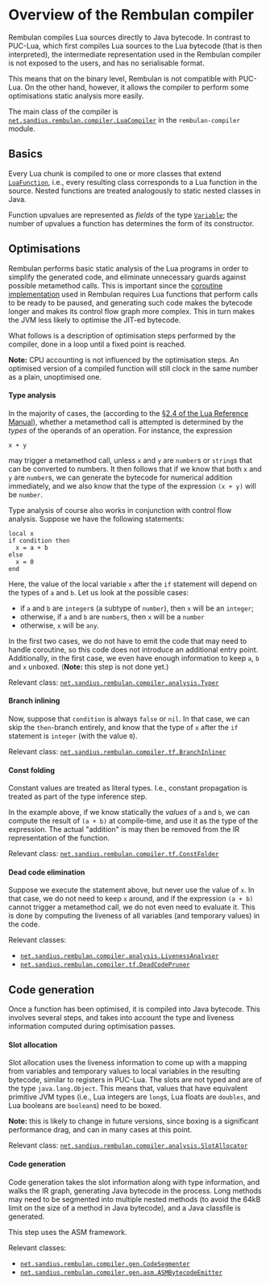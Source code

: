 # Overview of the Rembulan compiler

Rembulan compiles Lua sources directly to Java bytecode. In contrast to PUC-Lua,
which first compiles Lua sources to the Lua bytecode (that is then interpreted),
the intermediate representation used in the Rembulan compiler is not exposed to
the users, and has no serialisable format.

This means that on the binary level, Rembulan is not compatible with PUC-Lua. On the
other hand, however, it allows the compiler to perform some optimisations static
analysis more easily.

The main class of the compiler is
[`net.sandius.rembulan.compiler.LuaCompiler`](https://github.com/mjanicek/rembulan/blob/master/rembulan-compiler/src/main/java/net/sandius/rembulan/compiler/LuaCompiler.java)
in the `rembulan-compiler` module.

## Basics

Every Lua chunk is compiled to one or more classes that extend
[`LuaFunction`](https://mjanicek.github.io/rembulan/apidocs/rembulan-runtime/net/sandius/rembulan/runtime/LuaFunction.html),
i.e., every resulting class corresponds to a Lua function in the source. Nested functions
are treated analogously to static nested classes in Java.

Function upvalues are represented as *fields* of the type
[`Variable`](https://mjanicek.github.io/rembulan/apidocs/rembulan-runtime/net/sandius/rembulan/Variable.html); the number
of upvalues a function has determines the form of its constructor.

## Optimisations

Rembulan performs basic static analysis of the Lua programs in order to simplify the
generated code, and eliminate unnecessary guards against possible metamethod calls.
This is important since the [coroutine implementation](HowAreCoroutinesImplemented.md)
used in Rembulan requires Lua functions that perform calls to be ready to be paused,
and generating such code makes the bytecode longer and makes its control flow graph more
complex. This in turn makes the JVM less likely to optimise the JIT-ed bytecode.  

What follows is a description of optimisation steps performed by the compiler,
done in a loop until a fixed point is reached.

**Note:** CPU accounting is not influenced by the optimisation steps. An optimised version of
a compiled function will still clock in the same number as a plain, unoptimised one.

#### Type analysis

In the majority of cases, the (according to the
[§2.4 of the Lua Reference Manual](http://www.lua.org/manual/5.3/manual.html#2.4)),
whether a metamethod call is attempted is determined by the *types* of the operands
of an operation. For instance, the expression

    x + y
    
may trigger a metamethod call, unless `x` and `y` are `number`s or `string`s that can
be converted to numbers. It then follows that if we know that both `x` and `y` are `number`s,
we can generate the bytecode for numerical addition immediately, and we also know
that the type of the expression `(x + y)` will be `number`.

Type analysis of course also works in conjunction with control flow analysis.
Suppose we have the following statements:
 
    local x
    if condition then
      x = a + b
    else
      x = 0
    end  

Here, the value of the local variable `x` after the `if` statement will depend on the types
of `a` and `b`. Let us look at the possible cases:
   
  * if `a` and `b` are `integer`s (a subtype of `number`), then `x` will be an `integer`;
  * otherwise, if `a` and `b` are `number`s, then `x` will be a `number`
  * otherwise, `x` will be `any`.    

In the first two cases, we do not have to emit the code that may need to handle
coroutine, so this code does not introduce an additional entry point. Additionally,
in the first case, we even have enough information to keep `a`, `b` and `x` unboxed.
(**Note:** this step is not done yet.)

Relevant class: [`net.sandius.rembulan.compiler.analysis.Typer`](https://github.com/mjanicek/rembulan/blob/master/rembulan-compiler/src/main/java/net/sandius/rembulan/compiler/analysis/Typer.java)

#### Branch inlining

Now, suppose that `condition` is always `false` or `nil`. In that case, we can skip
the `then`-branch entirely, and know that the type of `x` after the `if` statement
is `integer` (with the value `0`).

Relevant class: [`net.sandius.rembulan.compiler.tf.BranchInliner`](https://github.com/mjanicek/rembulan/blob/master/rembulan-compiler/src/main/java/net/sandius/rembulan/compiler/tf/BranchInliner.java)

#### Const folding

Constant values are treated as literal types. I.e., constant propagation is treated
as part of the type inference step.

In the example above, if we know statically the *values* of `a` and `b`, we can compute
the result of `(a + b)` at compile-time, and use it as the type of the expression.
The actual "addition" is may then be removed from the IR representation of the function.

Relevant class: [`net.sandius.rembulan.compiler.tf.ConstFolder`](https://github.com/mjanicek/rembulan/blob/master/rembulan-compiler/src/main/java/net/sandius/rembulan/compiler/tf/ConstFolder.java)

#### Dead code elimination

Suppose we execute the statement above, but never use the value of `x`. In that case,
we do not need to keep `x` around, and if the expression `(a + b)` cannot trigger a metamethod
call, we do not even need to evaluate it.
This is done by computing the liveness of all variables (and temporary values) in the code.

Relevant classes:
* [`net.sandius.rembulan.compiler.analysis.LivenessAnalyser`](https://github.com/mjanicek/rembulan/blob/master/rembulan-compiler/src/main/java/net/sandius/rembulan/compiler/analysis/LivenessAnalyser.java)
* [`net.sandius.rembulan.compiler.tf.DeadCodePruner`](https://github.com/mjanicek/rembulan/blob/master/rembulan-compiler/src/main/java/net/sandius/rembulan/compiler/tf/DeadCodePruner.java)

## Code generation

Once a function has been optimised, it is compiled into Java bytecode. This involves several
steps, and takes into account the type and liveness information computed during optimisation
passes.

#### Slot allocation

Slot allocation uses the liveness information to come up with a mapping from variables
and temporary values to local variables in the resulting bytecode, similar to registers
in PUC-Lua. The slots are not typed and are of the type `java.lang.Object`. This means
that, values that have equivalent primitive JVM types (i.e., Lua integers are `long`s,
Lua floats are `doubles`, and Lua booleans are `boolean`s) need to be boxed.

**Note:** this is likely to change in future versions, since boxing is a significant
performance drag, and can in many cases at this point.

Relevant class: [`net.sandius.rembulan.compiler.analysis.SlotAllocator`](https://github.com/mjanicek/rembulan/blob/master/rembulan-compiler/src/main/java/net/sandius/rembulan/compiler/analysis/SlotAllocator.java)

#### Code generation

Code generation takes the slot information along with type information, and walks the
IR graph, generating Java bytecode in the process. Long methods may need to be segmented
into multiple nested methods (to avoid the 64kB limit on the size of a method in Java
bytecode), and a Java classfile is generated.

This step uses the ASM framework.

Relevant classes: 
* [`net.sandius.rembulan.compiler.gen.CodeSegmenter`](https://github.com/mjanicek/rembulan/blob/master/rembulan-compiler/src/main/java/net/sandius/rembulan/compiler/gen/CodeSegmenter.java)
* [`net.sandius.rembulan.compiler.gen.asm.ASMBytecodeEmitter`](https://github.com/mjanicek/rembulan/blob/master/rembulan-compiler/src/main/java/net/sandius/rembulan/compiler/gen/asm/ASMBytecodeEmitter.java)

